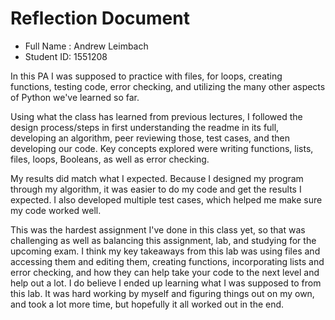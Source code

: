 # Reflection Document

* Full Name :  Andrew Leimbach
* Student ID:  1551208

In this PA I was supposed to practice with files, for loops, creating functions, testing code, error checking, and utilizing the many other aspects of Python we've learned so far.

Using what the class has learned from previous lectures, I followed the design process/steps in first understanding the readme in its full, developing an algorithm, peer reviewing those, test cases, and then developing our code. Key concepts explored were writing functions, lists, files, loops, Booleans, as well as error checking.

My results did match what I expected. Because I designed my program through my algorithm, it was easier to do my code and get the results I expected. I also developed multiple test cases, which helped me make sure my code worked well.

This was the hardest assignment I've done in this class yet, so that was challenging as well as balancing this assignment, lab, and studying for the upcoming exam. I think my key takeaways from this lab was using files and accessing them and editing them, creating functions, incorporating lists and error checking, and how they can help take your code to the next level and help out a lot. I do believe I ended up learning what I was supposed to from this lab. It was hard working by myself and figuring things out on my own, and took a lot more time, but hopefully it all worked out in the end.



